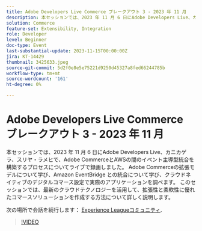 ```yaml
---
title: Adobe Developers Live Commerce ブレークアウト 3 - 2023 年 11 月
description: 本セッションでは、2023 年 11 月 6 日にAdobe Developers Live、カニカゲラ、スリヤ・ラメヒで、Adobe CommerceとAWSの間のイベント主導型統合を構築するプロセスについてライブで録画しました。 Adobe Commerceの拡張モデルについて学び、Amazon EventBridge との統合について学び、クラウドネイティブのデジタルコマース設定で実際のアプリケーションを調べます。 このセッションでは、最新のクラウドテクノロジーを活用して、拡張性と柔軟性に優れたコマースソリューションを作成する方法について詳しく説明します。
solution: Commerce
feature-set: Extensibility, Integration
role: Developer
level: Beginner
doc-type: Event
last-substantial-update: 2023-11-15T00:00:00Z
jira: KT-14429
thumbnail: 3425633.jpeg
source-git-commit: 5d2f0e8e5e75221d9250d45327a8fed66244785b
workflow-type: tm+mt
source-wordcount: '161'
ht-degree: 0%

---
```



# Adobe Developers Live Commerce ブレークアウト 3 - 2023 年 11 月

本セッションでは、2023 年 11 月 6 日にAdobe Developers Live、カニカゲラ、スリヤ・ラメヒで、Adobe CommerceとAWSの間のイベント主導型統合を構築するプロセスについてライブで録画しました。 Adobe Commerceの拡張モデルについて学び、Amazon EventBridge との統合について学び、クラウドネイティブのデジタルコマース設定で実際のアプリケーションを調べます。 このセッションでは、最新のクラウドテクノロジーを活用して、拡張性と柔軟性に優れたコマースソリューションを作成する方法について詳しく説明します。

次の場所で会話を続行します： [Experience Leagueコミュニティ](https://adobe.ly/3ts1NW5).

>[!VIDEO](https://video.tv.adobe.com/v/3425633/?learn=on)